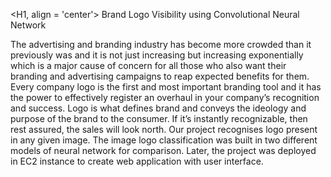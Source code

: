 <H1, align = 'center'> Brand Logo Visibility using Convolutional Neural Network </H1>

The advertising and branding industry has become more crowded than it previously was and it is not just increasing but increasing exponentially which is a major cause of concern for all those who also want their branding and advertising campaigns to reap expected benefits for them. Every company logo is the first and most important branding tool and it has the power to effectively register an overhaul in your company’s recognition and success. Logo is what defines brand and conveys the ideology and purpose of the brand to the consumer. If it’s instantly recognizable, then rest assured, the sales will look north. Our project recognises logo present in any given image. The image logo classification was built in two different models of neural network for comparison. Later, the project was deployed in EC2 instance to create web application with user interface.

